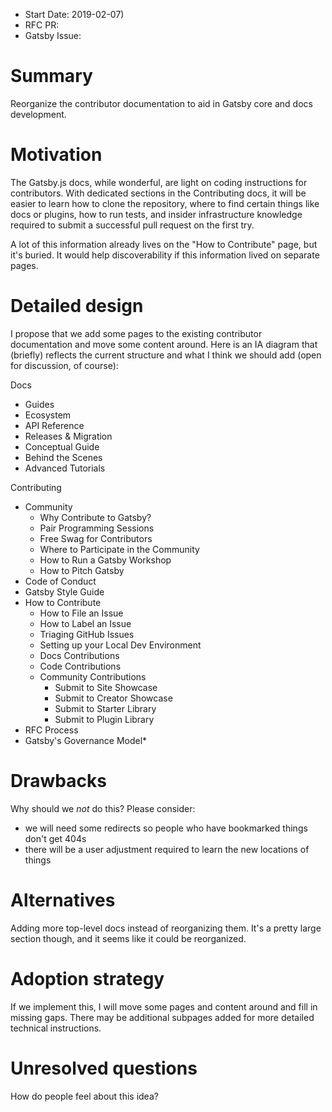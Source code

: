 - Start Date: 2019-02-07)
- RFC PR: 
- Gatsby Issue:

# Summary

Reorganize the contributor documentation to aid in Gatsby core and docs development.

# Motivation

The Gatsby.js docs, while wonderful, are light on coding instructions for contributors. With dedicated sections in the Contributing docs, it will be easier to learn how to clone the repository, where to find certain things like docs or plugins, how to run tests, and insider infrastructure knowledge required to submit a successful pull request on the first try.

A lot of this information already lives on the "How to Contribute" page, but it's buried. It would help discoverability if this information lived on separate pages.

# Detailed design

I propose that we add some pages to the existing contributor documentation and move some content around. Here is an IA diagram that (briefly) reflects the current structure and what I think we should add (open for discussion, of course):

Docs
- Guides
- Ecosystem
- API Reference
- Releases & Migration
- Conceptual Guide
- Behind the Scenes
- Advanced Tutorials

Contributing
- Community
    - Why Contribute to Gatsby?
    - Pair Programming Sessions
    - Free Swag for Contributors
    - Where to Participate in the Community
    - How to Run a Gatsby Workshop
    - How to Pitch Gatsby
- Code of Conduct
- Gatsby Style Guide
- How to Contribute
    * How to File an Issue
    * How to Label an Issue
    * Triaging GitHub Issues
    * Setting up your Local Dev Environment
    * Docs Contributions
    * Code Contributions
    * Community Contributions
        - Submit to Site Showcase
        - Submit to Creator Showcase
        - Submit to Starter Library
        - Submit to Plugin Library
- RFC Process
- Gatsby's Governance Model*

# Drawbacks

Why should we *not* do this? Please consider:

- we will need some redirects so people who have bookmarked things don't get 404s
- there will be a user adjustment required to learn the new locations of things

# Alternatives

Adding more top-level docs instead of reorganizing them. It's a pretty large section though, and it seems like it could be reorganized.

# Adoption strategy

If we implement this, I will move some pages and content around and fill in missing gaps. There may be additional subpages added for more detailed technical instructions.

# Unresolved questions

How do people feel about this idea? 

